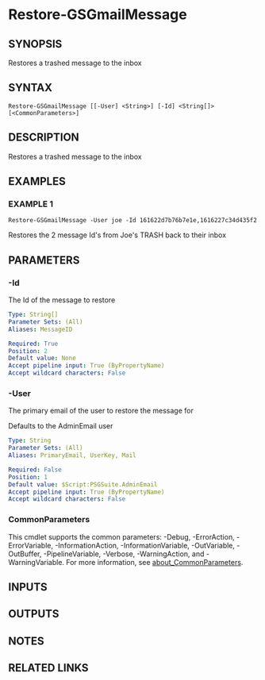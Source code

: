 # Restore-GSGmailMessage

## SYNOPSIS
Restores a trashed message to the inbox

## SYNTAX

```
Restore-GSGmailMessage [[-User] <String>] [-Id] <String[]> [<CommonParameters>]
```

## DESCRIPTION
Restores a trashed message to the inbox

## EXAMPLES

### EXAMPLE 1
```
Restore-GSGmailMessage -User joe -Id 161622d7b76b7e1e,1616227c34d435f2
```

Restores the 2 message Id's from Joe's TRASH back to their inbox

## PARAMETERS

### -Id
The Id of the message to restore

```yaml
Type: String[]
Parameter Sets: (All)
Aliases: MessageID

Required: True
Position: 2
Default value: None
Accept pipeline input: True (ByPropertyName)
Accept wildcard characters: False
```

### -User
The primary email of the user to restore the message for

Defaults to the AdminEmail user

```yaml
Type: String
Parameter Sets: (All)
Aliases: PrimaryEmail, UserKey, Mail

Required: False
Position: 1
Default value: $Script:PSGSuite.AdminEmail
Accept pipeline input: True (ByPropertyName)
Accept wildcard characters: False
```

### CommonParameters
This cmdlet supports the common parameters: -Debug, -ErrorAction, -ErrorVariable, -InformationAction, -InformationVariable, -OutVariable, -OutBuffer, -PipelineVariable, -Verbose, -WarningAction, and -WarningVariable. For more information, see [about_CommonParameters](http://go.microsoft.com/fwlink/?LinkID=113216).

## INPUTS

## OUTPUTS

## NOTES

## RELATED LINKS
